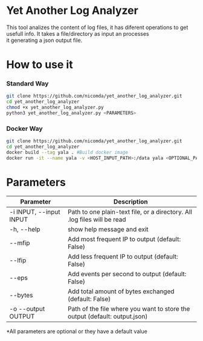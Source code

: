 # Yet Another Log Analyzer
This tool analizes the content of log files, it has diferent operations to get usefull info. It takes a file/directory as input an processes    
it generating a json output file.

How to use it
======
### Standard Way
```bash
git clone https://github.com/nicomda/yet_another_log_analyzer.git 
cd yet_another_log_analyzer
chmod +x yet_another_log_analyzer.py
python3 yet_another_log_analyzer.py <PARAMETERS> 
```
### Docker Way
```bash
git clone https://github.com/nicomda/yet_another_log_analyzer.git 
cd yet_another_log_analyzer
docker build --tag yala . #Build docker image
docker run -it --name yala -v <HOST_INPUT_PATH>:/data yala <OPTIONAL_PARAMETERS> 
```
Parameters
======
| Parameter               | Description                                                                
|-------------------------|----------------------------------------------------------------------------
| -i INPUT, --input INPUT | Path to one plain-text file, or a directory. All .log files will be read    
| -h, --help              | show help message and exit                                                 
| --mfip                  | Add most frequent IP to output (default: False)                             
| --lfip                  | Add less frequent IP to output (default: False)                             
| --eps                   | Add events per second to output (default: False)                            
| --bytes                 | Add total amount of bytes exchanged (default: False)                        
| -o --output OUTPUT      | Path of the file where you want to store the output (default: output.json)

*All parameters are optional or they have a default value